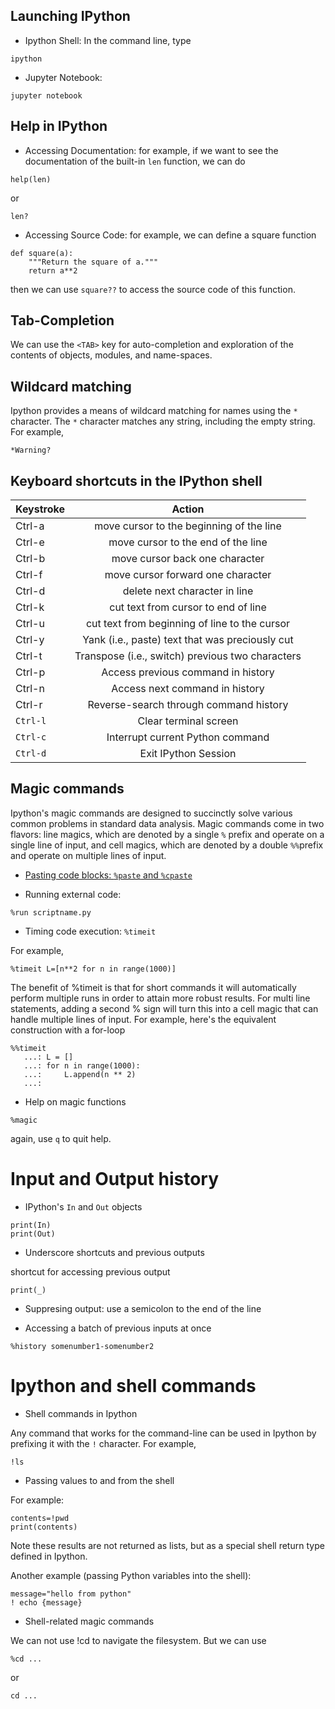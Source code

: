 ## Launching IPython 

- Ipython Shell: In the command line, type 
```
ipython 
```
- Jupyter Notebook: 

```
jupyter notebook
```

## Help in IPython 

- Accessing Documentation: for example, if we want to see the documentation of the built-in ```len``` function, we can do

```
help(len)
```
or 

```
len?
```

- Accessing Source Code: for example, we can define a square function 

```
def square(a):
    """Return the square of a."""
    return a**2
```

then  we can use ```square??``` to access the source code of this function. 

## Tab-Completion

We can use the ```<TAB>``` key for auto-completion and exploration of the contents of objects, modules, and name-spaces. 

## Wildcard matching

Ipython provides a means of wildcard matching for names using the ```*``` character. The ```*``` character matches any string, including the empty string. For example, 

```
*Warning?
```


## Keyboard shortcuts in the IPython shell

| Keystroke     | Action        | 
| ------------- |:-------------:| 
| Ctrl-a        | move cursor to the beginning of the line  | 
| Ctrl-e        | move cursor to the end of the line    |  
| Ctrl-b        | move cursor back one character   |  
| Ctrl-f        | move cursor forward one character |
| Ctrl-d         | delete next character in line |
| Ctrl-k   | cut text from cursor to end of line |
| Ctrl-u   | cut text from beginning of line to the cursor |
| Ctrl-y   | Yank (i.e., paste) text that was preciously cut|
| Ctrl-t   | Transpose (i.e., switch) previous two characters |
| Ctrl-p   | Access previous command in history  |
| Ctrl-n   | Access next command in history      |
| Ctrl-r   | Reverse-search through command history |
| ```Ctrl-l```   | Clear terminal screen   |
| ```Ctrl-c```   | Interrupt current Python command |
| ```Ctrl-d```   | Exit IPython Session            |


## Magic commands 

Ipython's magic commands are designed to succinctly solve various common problems in standard data analysis. Magic commands come in two flavors: line magics, which are denoted by a single ```%``` prefix and operate on a single line of input, and cell magics, which are denoted by a double ```%%```prefix and operate on multiple lines of input. 

- [Pasting code blocks: ```%paste``` and ```%cpaste```](https://jakevdp.github.io/PythonDataScienceHandbook/01.03-magic-commands.html)

- Running external code: 
```
%run scriptname.py
```

- Timing code execution: ```%timeit```

For example, 

```
%timeit L=[n**2 for n in range(1000)]
```

The benefit of %timeit is that for short commands it will automatically perform multiple runs in order to attain more robust results. For multi line statements, adding a second % sign will turn this into a cell magic that can handle multiple lines of input. For example, here's the equivalent construction with a for-loop

```
%%timeit
   ...: L = []
   ...: for n in range(1000):
   ...:     L.append(n ** 2)
   ...: 
```
- Help on magic functions

```
%magic
```

again, use ```q``` to quit help. 

# Input and Output history

- IPython's ```In``` and ```Out``` objects 

```
print(In)
print(Out)
```

- Underscore shortcuts and previous outputs 

shortcut for accessing previous output 
```
print(_)
```
- Suppresing output: use a semicolon to the end of the line


- Accessing a batch of previous inputs at once
```
%history somenumber1-somenumber2
```


# Ipython and shell commands

- Shell commands in Ipython

Any command that works for the command-line can be used in Ipython by prefixing it with the ```!``` character. For example, 
```
!ls
```

-  Passing values to and from the shell

For example:
```
contents=!pwd
print(contents)
```

Note these results are not returned as lists, but as a special shell return type defined in Ipython. 


Another example (passing Python variables into the shell):

```
message="hello from python"
! echo {message}

```

- Shell-related magic commands

We can not use !cd to navigate the filesystem. But we can use 

```
%cd ...
```
or 

```
cd ...
```








